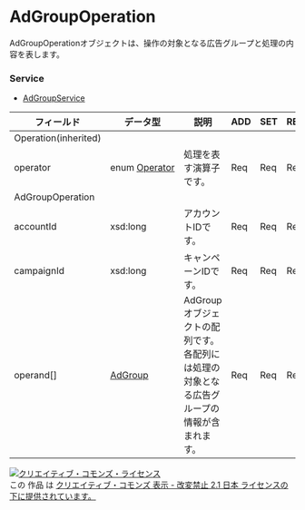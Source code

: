 # AdGroupOperation
AdGroupOperationオブジェクトは、操作の対象となる広告グループと処理の内容を表します。
### Service
+ [AdGroupService](../services/AdGroupService.md)

| フィールド | データ型 | 説明 | ADD | SET | REMOVE | 
|---|---|---|---|---|---|
| Operation(inherited)||||||
| operator| enum <a href="./Operator.md">Operator</a>| 処理を表す演算子です。| Req| Req| Req |
| AdGroupOperation||||||
| accountId| xsd:long| アカウントIDです。| Req| Req| Req |
| campaignId| xsd:long| キャンペーンIDです。| Req| Req| Req |
| operand[]| <a href="./AdGroup.md">AdGroup</a>| AdGroupオブジェクトの配列です。各配列には処理の対象となる広告グループの情報が含まれます。| Req| Req| Req |
<a rel="license" href="http://creativecommons.org/licenses/by-nd/2.1/jp/"><img alt="クリエイティブ・コモンズ・ライセンス" style="border-width:0" src="https://i.creativecommons.org/l/by-nd/2.1/jp/88x31.png" /></a><br />この 作品 は <a rel="license" href="http://creativecommons.org/licenses/by-nd/2.1/jp/">クリエイティブ・コモンズ 表示 - 改変禁止 2.1 日本 ライセンスの下に提供されています。</a>
